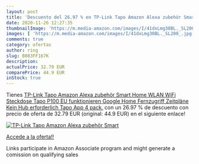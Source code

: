 ```yaml
---
layout: post
title: 'Descuento del 26.97 % en TP-Link Tapo Amazon Alexa zubehör Smart '
date: 2020-11-26 12:27:35
thumbnailImage: 'https://m.media-amazon.com/images/I/41dxLmg30BL._SL200_.jpg'
images: [ 'https://m.media-amazon.com/images/I/41dxLmg30BL._SL200_.jpg' ]
comments: true
category: ofertas
author: ring
slug: B083FF167K
description:
actualPrice: 32.79 EUR
comparePrice: 44.9 EUR
inStock: true
---
```


Tienes [TP-Link Tapo Amazon Alexa zubehör Smart Home WLAN WiFi Steckdose Tapo P100  EU  funktionieren Google Home  Fernzugriff  Zeitpläne  Kein Hub erforderlich Tapo App  4 pack.](https://www.amazon.de/dp/B083FF167K/?tag=tolees0ca-21) con un 26.97 % de descuento con precio de oferta de 32.79 EUR (original: 44.9 EUR) en el siguiente enlace!

[![TP-Link Tapo Amazon Alexa zubehör Smart ](https://m.media-amazon.com/images/I/41dxLmg30BL._SL200_.jpg)](https://www.amazon.de/dp/B083FF167K/?tag=tolees0ca-21)

[Accede a la oferta!!](https://www.amazon.de/dp/B083FF167K/?tag=tolees0ca-21)

Links participate in Amazon Associate program and might generate a comission on qualifying sales


